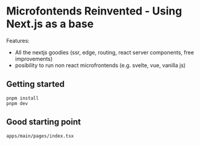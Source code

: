 # Microfontends Reinvented - Using Next.js as a base

Features:

- All the nextjs goodies (ssr, edge, routing, react server components, free improvements)
- posibility to run non react microfrontends (e.g. svelte, vue, vanilla js)

## Getting started

```
pnpm install
pnpm dev
```

## Good starting point

`apps/main/pages/index.tsx`
